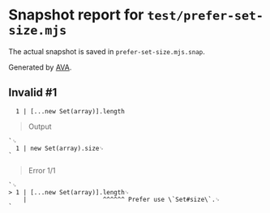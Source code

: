 # Snapshot report for `test/prefer-set-size.mjs`

The actual snapshot is saved in `prefer-set-size.mjs.snap`.

Generated by [AVA](https://avajs.dev).

## Invalid #1
      1 | [...new Set(array)].length

> Output

    `␊
      1 | new Set(array).size␊
    `

> Error 1/1

    `␊
    > 1 | [...new Set(array)].length␊
        |                     ^^^^^^ Prefer use \`Set#size\`.␊
    `
